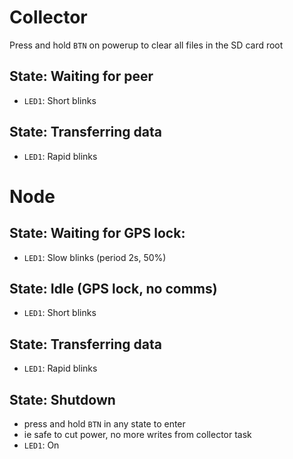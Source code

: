 # Collector

Press and hold `BTN` on powerup to clear all files in the SD card root

## State: Waiting for peer
  - `LED1`: Short blinks

## State: Transferring data
  - `LED1`: Rapid blinks

# Node

## State: Waiting for GPS lock:
  - `LED1`: Slow blinks (period 2s, 50%)

## State: Idle (GPS lock, no comms)
  - `LED1`: Short blinks

## State: Transferring data
  - `LED1`: Rapid blinks

## State: Shutdown
  - press and hold `BTN` in any state to enter
  - ie safe to cut power, no more writes from collector task
  - `LED1`: On

